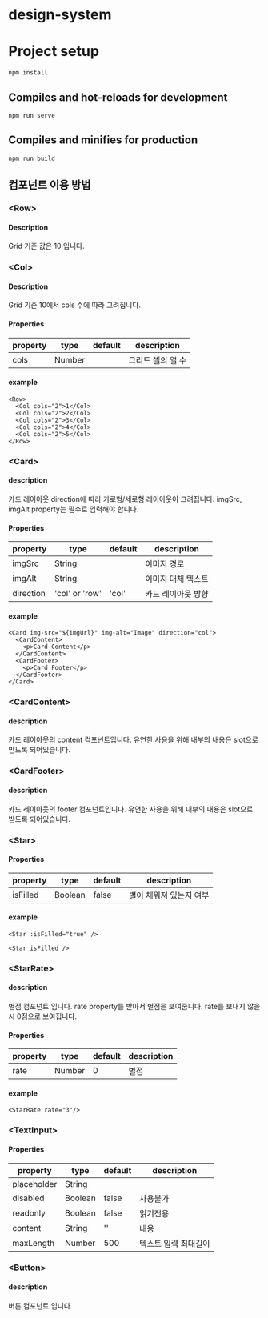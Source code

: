 # design-system

# Project setup

```
npm install
```

## Compiles and hot-reloads for development

```
npm run serve
```

## Compiles and minifies for production

```
npm run build
```

## 컴포넌트 이용 방법

### \<Row>

#### Description

Grid 기준 값은 10 입니다.

### \<Col>

#### Description

Grid 기준 10에서 cols 수에 따라 그려집니다.

#### Properties

| property | type   | default | description       |
| -------- | ------ | ------- | ----------------- |
| cols     | Number |         | 그리드 셀의 열 수 |

#### example

```
<Row>
  <Col cols="2">1</Col>
  <Col cols="2">2</Col>
  <Col cols="2">3</Col>
  <Col cols="2">4</Col>
  <Col cols="2">5</Col>
</Row>
```

### \<Card>

#### description

카드 레이아웃 direction에 따라 가로형/세로형 레이아웃이 그려집니다.
imgSrc, imgAlt property는 필수로 입력해야 합니다.

#### Properties

| property  | type           | default | description        |
| --------- | -------------- | ------- | ------------------ |
| imgSrc    | String         |         | 이미지 경로        |
| imgAlt    | String         |         | 이미지 대체 텍스트 |
| direction | 'col' or 'row' | 'col'   | 카드 레이아웃 방향 |

#### example

```
<Card img-src="${imgUrl}" img-alt="Image" direction="col">
  <CardContent>
    <p>Card Content</p>
  </CardContent>
  <CardFooter>
    <p>Card Footer</p>
  </CardFooter>
</Card>
```

### \<CardContent>

#### description

카드 레이아웃의 content 컴포넌트입니다.
유연한 사용을 위해 내부의 내용은 slot으로 받도록 되어있습니다.

### \<CardFooter>

#### description

카드 레이아웃의 footer 컴포넌트입니다.
유연한 사용을 위해 내부의 내용은 slot으로 받도록 되어있습니다.

### \<Star>

#### Properties

| property | type    | default | description             |
| -------- | ------- | ------- | ----------------------- |
| isFilled | Boolean | false   | 별이 채워져 있는지 여부 |

#### example

```
<Star :isFilled="true" />

<Star isFilled />

```

### \<StarRate>

#### description

별점 컴포넌트 입니다. rate property를 받아서 별점을 보여줍니다.
rate를 보내지 않을 시 0점으로 보여집니다.

#### Properties

| property | type   | default | description |
| -------- | ------ | ------- | ----------- |
| rate     | Number | 0       | 별점        |

#### example

```
<StarRate rate="3"/>
```

### \<TextInput>

#### Properties

| property    | type    | default | description          |
| ----------- | ------- | ------- | -------------------- |
| placeholder | String  |         |                      |
| disabled    | Boolean | false   | 사용불가             |
| readonly    | Boolean | false   | 읽기전용             |
| content     | String  | ''      | 내용                 |
| maxLength   | Number  | 500     | 텍스트 입력 최대길이 |

### \<Button>

#### description

버튼 컴포넌트 입니다.
